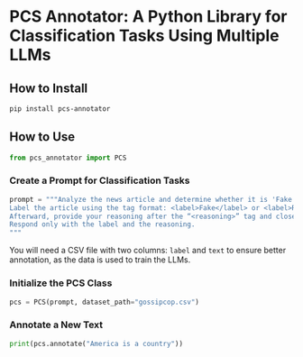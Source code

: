 # PCS Annotator: A Python Library for Classification Tasks Using Multiple LLMs

## How to Install

```bash
pip install pcs-annotator
```

## How to Use

```python
from pcs_annotator import PCS
```

### Create a Prompt for Classification Tasks

```python
prompt = """Analyze the news article and determine whether it is 'Fake' or 'Real.'
Label the article using the tag format: <label>Fake</label> or <label>Real</label>.
Afterward, provide your reasoning after the “<reasoning>” tag and close it with "</reasoning>".
Respond only with the label and the reasoning.
"""
```

You will need a CSV file with two columns: `label` and `text` to ensure better annotation, as the data is used to train the LLMs.

### Initialize the PCS Class

```python
pcs = PCS(prompt, dataset_path="gossipcop.csv")
```

### Annotate a New Text

```python
print(pcs.annotate("America is a country"))

